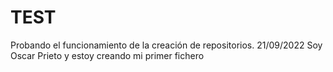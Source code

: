 # TEST
Probando el funcionamiento de la creación de repositorios.
21/09/2022
Soy Oscar Prieto y estoy creando mi primer fichero
